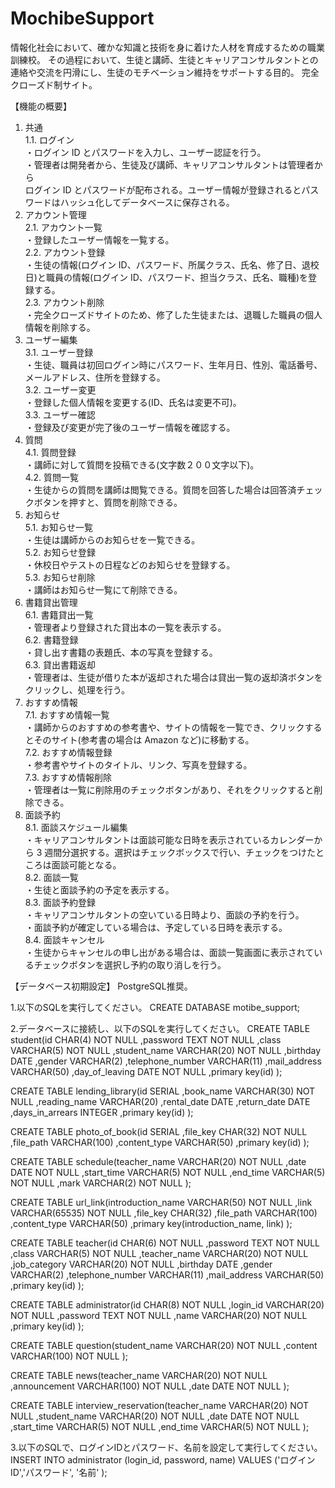 # MochibeSupport
情報化社会において、確かな知識と技術を身に着けた人材を育成するための職業訓練校。
その過程において、生徒と講師、生徒とキャリアコンサルタントとの連絡や交流を円滑にし、生徒のモチベーション維持をサポートする目的。
完全クローズド制サイト。

【機能の概要】
1. 共通  
  1.1. ログイン  
    ・ログイン ID とパスワードを入力し、ユーザー認証を行う。  
    ・管理者は開発者から、生徒及び講師、キャリアコンサルタントは管理者から  
      ログイン ID とパスワードが配布される。ユーザー情報が登録されるとパスワードはハッシュ化してデータベースに保存される。  
2. アカウント管理  
  2.1. アカウント一覧  
    ・登録したユーザー情報を一覧する。  
  2.2. アカウント登録  
    ・生徒の情報(ログイン ID、パスワード、所属クラス、氏名、修了日、退校日)と職員の情報(ログイン ID、パスワード、担当クラス、氏名、職種)を登録する。  
  2.3. アカウント削除  
    ・完全クローズドサイトのため、修了した生徒または、退職した職員の個人情報を削除する。  
3. ユーザー編集   
  3.1. ユーザー登録  
    ・生徒、職員は初回ログイン時にパスワード、生年月日、性別、電話番号、メールアドレス、住所を登録する。  
  3.2. ユーザー変更  
    ・登録した個人情報を変更する(ID、氏名は変更不可)。  
  3.3. ユーザー確認  
    ・登録及び変更が完了後のユーザー情報を確認する。  
4. 質問  
  4.1. 質問登録  
    ・講師に対して質問を投稿できる(文字数２００文字以下)。  
  4.2. 質問一覧  
    ・生徒からの質問を講師は閲覧できる。質問を回答した場合は回答済チェックボタンを押すと、質問を削除できる。  
5. お知らせ  
  5.1. お知らせ一覧  
    ・生徒は講師からのお知らせを一覧できる。  
  5.2. お知らせ登録  
    ・休校日やテストの日程などのお知らせを登録する。  
  5.3. お知らせ削除  
    ・講師はお知らせ一覧にて削除できる。  
6. 書籍貸出管理  
  6.1. 書籍貸出一覧  
    ・管理者より登録された貸出本の一覧を表示する。  
  6.2. 書籍登録  
    ・貸し出す書籍の表題氏、本の写真を登録する。  
  6.3. 貸出書籍返却  
    ・管理者は、生徒が借りた本が返却された場合は貸出一覧の返却済ボタンをクリックし、処理を行う。  
7. おすすめ情報  
  7.1. おすすめ情報一覧  
    ・講師からのおすすめの参考書や、サイトの情報を一覧でき、クリックするとそのサイト(参考書の場合は Amazon など)に移動する。  
  7.2. おすすめ情報登録  
    ・参考書やサイトのタイトル、リンク、写真を登録する。  
  7.3. おすすめ情報削除  
    ・管理者は一覧に削除用のチェックボタンがあり、それをクリックすると削除できる。  
8. 面談予約  
  8.1. 面談スケジュール編集  
    ・キャリアコンサルタントは面談可能な日時を表示されているカレンダーから 3 週間分選択する。選択はチェックボックスで行い、チェックをつけたところは面談可能となる。  
  8.2. 面談一覧  
    ・生徒と面談予約の予定を表示する。  
  8.3. 面談予約登録  
    ・キャリアコンサルタントの空いている日時より、面談の予約を行う。  
    ・面談予約が確定している場合は、予定している日時を表示する。  
  8.4. 面談キャンセル  
    ・生徒からキャンセルの申し出がある場合は、面談一覧画面に表示されているチェックボタンを選択し予約の取り消しを行う。

【データベース初期設定】
PostgreSQL推奨。

1.以下のSQLを実行してください。 CREATE DATABASE motibe_support;

2.データベースに接続し、以下のSQLを実行してください。 
CREATE TABLE student(id CHAR(4) NOT NULL ,password TEXT NOT NULL ,class VARCHAR(5) NOT NULL ,student_name VARCHAR(20) NOT NULL ,birthday DATE
 ,gender VARCHAR(2) ,telephone_number VARCHAR(11) ,mail_address VARCHAR(50) ,day_of_leaving DATE NOT NULL ,primary key(id) );

CREATE TABLE lending_library(id SERIAL
 ,book_name VARCHAR(30) NOT NULL ,reading_name VARCHAR(20) ,rental_date DATE ,return_date DATE ,days_in_arrears INTEGER ,primary key(id) );

CREATE TABLE photo_of_book(id SERIAL ,file_key CHAR(32) NOT NULL ,file_path VARCHAR(100) ,content_type VARCHAR(50) ,primary key(id)
 );

CREATE TABLE schedule(teacher_name VARCHAR(20) NOT NULL ,date DATE NOT NULL ,start_time VARCHAR(5) NOT NULL ,end_time VARCHAR(5) NOT NULL ,mark VARCHAR(2) NOT NULL );

CREATE TABLE url_link(introduction_name VARCHAR(50) NOT NULL ,link VARCHAR(65535) NOT NULL ,file_key CHAR(32)
 ,file_path VARCHAR(100) ,content_type VARCHAR(50) ,primary key(introduction_name, link) );

CREATE TABLE teacher(id CHAR(6) NOT NULL ,password TEXT NOT NULL ,class VARCHAR(5) NOT NULL ,teacher_name VARCHAR(20) NOT NULL ,job_category VARCHAR(20) NOT NULL ,birthday DATE
 ,gender VARCHAR(2) ,telephone_number VARCHAR(11) ,mail_address VARCHAR(50) ,primary key(id) );

CREATE TABLE administrator(id CHAR(8) NOT NULL ,login_id VARCHAR(20) NOT NULL ,password TEXT NOT NULL ,name VARCHAR(20) NOT NULL ,primary key(id) );

CREATE TABLE question(student_name VARCHAR(20) NOT NULL ,content VARCHAR(100) NOT NULL );

CREATE TABLE news(teacher_name VARCHAR(20) NOT NULL ,announcement VARCHAR(100) NOT NULL ,date DATE NOT NULL );

CREATE TABLE interview_reservation(teacher_name VARCHAR(20) NOT NULL ,student_name VARCHAR(20) NOT NULL ,date DATE NOT NULL ,start_time VARCHAR(5) NOT NULL ,end_time VARCHAR(5) NOT NULL );

3.以下のSQLで、ログインIDとパスワード、名前を設定して実行してください。 INSERT INTO administrator (login_id, password, name) VALUES ('ログインID','パスワード', '名前' );
